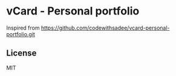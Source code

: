 # vCard - Personal portfolio

Inspired from https://github.com/codewithsadee/vcard-personal-portfolio.git

## License

MIT
